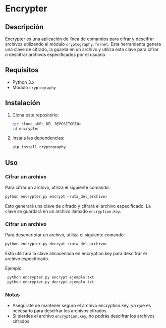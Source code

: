 # Encrypter

## Descripción
Encrypter es una aplicación de línea de comandos para cifrar y descifrar archivos utilizando el módulo `cryptography.fernet`. Esta herramienta genera una clave de cifrado, la guarda en un archivo y utiliza esta clave para cifrar o descifrar archivos especificados por el usuario.

## Requisitos
- Python 3.x
- Módulo `cryptography`

## Instalación
1. Clona este repositorio:
    ```sh
    git clone <URL_DEL_REPOSITORIO>
    cd encrypter
    ```

2. Instala las dependencias:
    ```sh
    pip install cryptography
    ```

## Uso
### Cifrar un archivo
Para cifrar un archivo, utiliza el siguiente comando:
```sh
python encrypter.py encrypt <ruta_del_archivo>
```
Esto generará una clave de cifrado y cifrará el archivo especificado. La clave se guardará en un archivo llamado `encryption.key`.

### Cifrar un archivo
Para desencriptar un archivo, utiliza el siguiente comando:
```sh
python encrypter.py decrypt <ruta_del_archivo>
```
Esto utilizará la clave almacenada en encryption.key para descifrar el archivo especificado.

Ejemplo
   ```sh
    python encrypter.py encrypt ejemplo.txt
    python encrypter.py decrypt ejemplo.txt

   ```
### Notas
- Asegúrate de mantener seguro el archivo encryption.key, ya que es necesario para descifrar los archivos cifrados.
- Si pierdes el archivo `encryption.key`, no podrás descifrar los archivos cifrados.
